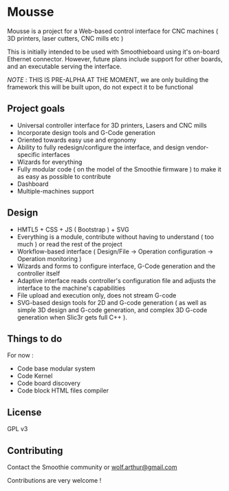 Mousse
======

Mousse is a project for a Web-based control interface for CNC machines ( 3D printers, laser cutters, CNC mills etc )

This is initially intended to be used with Smoothieboard using it's on-board Ethernet connector. However, future plans include support for other boards, and an executable serving the interface.

*NOTE* : THIS IS PRE-ALPHA AT THE MOMENT, we are only building the framework this will be built upon, do not expect it to be functional 

## Project goals

* Universal controller interface for 3D printers, Lasers and CNC mills
* Incorporate design tools and G-Code generation
* Oriented towards easy use and ergonomy
* Ability to fully redesign/configure the interface, and design vendor-specific interfaces
* Wizards for everything
* Fully modular code ( on the model of the Smoothie firmware ) to make it as easy as possible to contribute
* Dashboard
* Multiple-machines support

## Design

* HMTL5 + CSS + JS ( Bootstrap ) + SVG
* Everything is a module, contribute without having to understand ( too much ) or read the rest of the project
* Workflow-based interface ( Design/File -> Operation configuration -> Operation monitoring )
* Wizards and forms to configure interface, G-Code generation and the controller itself
* Adaptive interface reads controller's configuration file and adjusts the interface to the machine's capabilities
* File upload and execution only, does not stream G-code
* SVG-based design tools for 2D and G-code generation ( as well as simple 3D design and G-code generation, and complex 3D G-code generation when Slic3r gets full C++ ).

## Things to do

For now : 

* Code base modular system
* Code Kernel
* Code board discovery
* Code block HTML files compiler

## License

GPL v3

## Contributing

Contact the Smoothie community or wolf.arthur@gmail.com

Contributions are very welcome !

